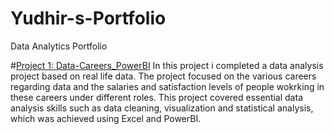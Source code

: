 # Yudhir-s-Portfolio
Data Analytics Portfolio

#[Project 1: Data-Careers_PowerBI](https://github.com/YudhirD/Portfolio/tree/Data-Careers_PowerBI)
In this project i completed a data analysis project based on real life data. The project focused on the various careers regarding data and the salaries and satisfaction levels of people wokrking in these careers under different roles. 
This project covered essential data analysis skills such as data cleaning, visualization and statistical analysis, which was achieved using Excel and PowerBI. 
